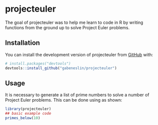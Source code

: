 
<!-- README.md is generated from README.Rmd. Please edit that file -->

# projecteuler

<!-- badges: start -->
<!-- badges: end -->

The goal of projecteuler was to help me learn to code in R by writing
functions from the ground up to solve Project Euler problems.

## Installation

You can install the development version of projecteuler from
[GitHub](https://github.com/) with:

``` r
# install.packages("devtools")
devtools::install_github("gabeneslin/projecteuler")
```

## Usage

It is necessary to generate a list of prime numbers to solve a number of
Project Euler problems. This can be done using as shown:

``` r
library(projecteuler)
## basic example code
primes_below(10)
```
